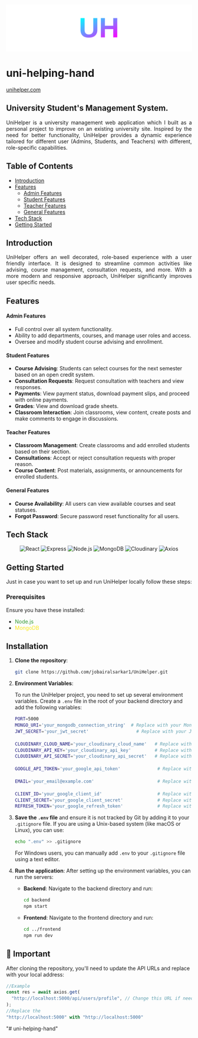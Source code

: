 ![Project Cover](/frontend/src/assets/cover.svg)

# uni-helping-hand

[unihelper.com](https://uni-helper-five.vercel.app/)

## University Student's Management System.

<div style="text-align: justify;">
    UniHelper is a university management web application which I built as a personal project to improve on an existing university site. Inspired by the need for better functionality, UniHelper provides a dynamic experience tailored for different user (Admins, Students, and Teachers) with different, role-specific capabilities.
</div>

## Table of Contents

- [Introduction](#introduction)
- [Features](#features)
  - [Admin Features](#admin-features)
  - [Student Features](#student-features)
  - [Teacher Features](#teacher-features)
  - [General Features](#general-features)
- [Tech Stack](#tech-stack)
- [Getting Started](#getting-started)

## Introduction

<div style="text-align: justify;">
    UniHelper offers an well decorated, role-based experience with a user friendly interface. It is designed to streamline common activities like advising, course management, consultation requests, and more. With a more modern and responsive approach, UniHelper significantly improves user specific needs.
</div>

## Features

#### Admin Features

- Full control over all system functionality.
- Ability to add departments, courses, and manage user roles and access.
- Oversee and modify student course advising and enrollment.

#### Student Features

- **Course Advising**: Students can select courses for the next semester based on an open credit system.
- **Consultation Requests**: Request consultation with teachers and view responses.
- **Payments**: View payment status, download payment slips, and proceed with online payments.
- **Grades**: View and download grade sheets.
- **Classroom Interaction**: Join classrooms, view content, create posts and make comments to engage in discussions.

#### Teacher Features

- **Classroom Management**: Create classrooms and add enrolled students based on their section.
- **Consultations**: Accept or reject consultation requests with proper reason.
- **Course Content**: Post materials, assignments, or announcements for enrolled students.

#### General Features

- **Course Availability**: All users can view available courses and seat statuses.
- **Forgot Password**: Secure password reset functionality for all users.

## Tech Stack

<p align="center">
  <img src="https://img.shields.io/badge/React-20232A?style=for-the-badge&logo=react&logoColor=61DAFB" alt="React" />
  <img src="https://img.shields.io/badge/Express.js-404D59?style=for-the-badge" alt="Express" />
  <img src="https://img.shields.io/badge/Node.js-339933?style=for-the-badge&logo=nodedotjs&logoColor=white" alt="Node.js" />
  <img src="https://img.shields.io/badge/MongoDB-4EA94B?style=for-the-badge&logo=mongodb&logoColor=white" alt="MongoDB" />
  <img src="https://img.shields.io/badge/Cloudinary-F8E71C?style=for-the-badge&logo=cloudinary&logoColor=000" alt="Cloudinary" />
  <img src="https://img.shields.io/badge/Axios-5A29E4?style=for-the-badge&logo=axios&logoColor=white" alt="Axios" />
</p>

## Getting Started

Just in case you want to set up and run UniHelper locally follow these steps:

### Prerequisites

Ensure you have these installed:

- <span style="color:#339933;">Node.js</span>
- <span style="color:#F8E71C;">MongoDB</span>

## Installation

1.  **Clone the repository**:

    ```bash
    git clone https://github.com/jobairalsarkar1/UniHelper.git
    ```

2.  **Environment Variables**:

    To run the UniHelper project, you need to set up several environment variables. Create a `.env` file in the root of your backend directory and add the following variables:

    ```bash
    PORT=5000
    MONGO_URI='your_mongodb_connection_string'  # Replace with your MongoDB connection string
    JWT_SECRET='your_jwt_secret'                  # Replace with your JWT secret

    CLOUDINARY_CLOUD_NAME='your_cloudinary_cloud_name'   # Replace with your Cloudinary cloud name
    CLOUDINARY_API_KEY='your_cloudinary_api_key'         # Replace with your Cloudinary API key
    CLOUDINARY_API_SECRET='your_cloudinary_api_secret'   # Replace with your Cloudinary API secret

    GOOGLE_API_TOKEN='your_google_api_token'              # Replace with your Google API token

    EMAIL='your_email@example.com'                        # Replace with your email address

    CLIENT_ID='your_google_client_id'                     # Replace with your Google Client ID
    CLIENT_SECRET='your_google_client_secret'             # Replace with your Google Client Secret
    REFRESH_TOKEN='your_google_refresh_token'             # Replace with your Google Refresh

    ```

3.  **Save the `.env` file** and ensure it is not tracked by Git by adding it to your `.gitignore` file. If you are using a Unix-based system (like macOS or Linux), you can use:

    ```bash
    echo ".env" >> .gitignore
    ```

    For Windows users, you can manually add `.env` to your `.gitignore` file using a text editor.

4.  **Run the application**:
    After setting up the environment variables, you can run the servers:

    - **Backend**:
      Navigate to the backend directory and run:

      ```bash
      cd backend
      npm start
      ```

    - **Frontend**:
      Navigate to the frontend directory and run:
      ```bash
      cd ../frontend
      npm run dev
      ```

## 🚨 Important

After cloning the repository, you'll need to update the API URLs and replace with your local address:

```javascript
//Example
const res = await axios.get(
  "http://localhost:5000/api/users/profile", // Change this URL if needed
);
//Replace the
"http://localhost:5000" with "http://localhost:5000"
```
"# uni-helping-hand" 
